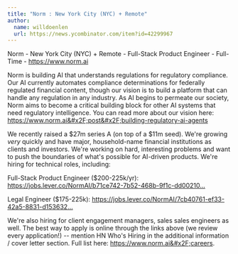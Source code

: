 ```yaml
---
title: "Norm : New York City (NYC) + Remote"
author:
  name: willdoenlen
  url: https://news.ycombinator.com/item?id=42299967
---
```

Norm - New York City (NYC) + Remote - Full-Stack Product Engineer - Full-Time - <a href="https:&#x2F;&#x2F;www.norm.ai" rel="nofollow">https:&#x2F;&#x2F;www.norm.ai</a>

Norm is building AI that understands regulations for regulatory compliance. Our AI currently automates compliance determinations for federally regulated financial content, though our vision is to build a platform that can handle any regulation in any industry. As AI begins to permeate our society, Norm aims to become a critical building block for other AI systems that need regulatory intelligence. You can read more about our vision here: <a href="https:&#x2F;&#x2F;www.norm.ai&#x2F;post&#x2F;building-regulatory-ai-agents" rel="nofollow">https:&#x2F;&#x2F;www.norm.ai&#x2F;post&#x2F;building-regulatory-ai-agents</a>

We recently raised a $27m series A (on top of a $11m seed). We&#x27;re growing *very* quickly and have major, household-name financial institutions as clients and investors. We&#x27;re working on hard, interesting problems and want to push the boundaries of what&#x27;s possible for AI-driven products. We&#x27;re hiring for technical roles, including:

Full-Stack Product Engineer ($200-225k&#x2F;yr): <a href="https:&#x2F;&#x2F;jobs.lever.co&#x2F;NormAI&#x2F;b71ce742-7b52-468b-9f1c-dd002107d518" rel="nofollow">https:&#x2F;&#x2F;jobs.lever.co&#x2F;NormAI&#x2F;b71ce742-7b52-468b-9f1c-dd00210...</a>

Legal Engineer ($175-225k): <a href="https:&#x2F;&#x2F;jobs.lever.co&#x2F;NormAI&#x2F;7cb40761-ef33-42a5-8831-d153632ef4c6" rel="nofollow">https:&#x2F;&#x2F;jobs.lever.co&#x2F;NormAI&#x2F;7cb40761-ef33-42a5-8831-d153632...</a>

We&#x27;re also hiring for client engagement managers, sales sales engineers as well. The best way to apply is online through the links above (we review every application!) -- mention HN Who&#x27;s Hiring in the additional information &#x2F; cover letter section. Full list here: <a href="https:&#x2F;&#x2F;www.norm.ai&#x2F;careers" rel="nofollow">https:&#x2F;&#x2F;www.norm.ai&#x2F;careers</a>.
<JobApplication />
